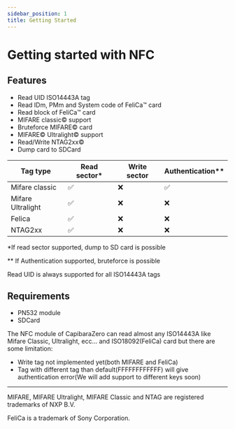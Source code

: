 ```yaml
---
sidebar_position: 1
title: Getting Started
---
```


# Getting started with NFC

## Features

- Read UID ISO14443A tag
- Read IDm, PMm and System code of FeliCa™ card
- Read block of FeliCa™ card
- MIFARE classic© support
- Bruteforce MIFARE© card
- MIFARE© Ultralight© support
- Read/Write NTAG2xx©
- Dump card to SDCard


|      Tag type     |    Read sector*    |    Write sector    |   Authentication** | 
| ----------------- | ------------------ | ------------------ | ------------------ |
| Mifare classic    | :white_check_mark: | :x: | :white_check_mark: |
| Mifare Ultralight | :white_check_mark: | :x: | :x:                |
| Felica            | :white_check_mark: | :x: | :x:                |
| NTAG2xx           | :white_check_mark: | :x: | :x:                |

*If read sector supported, dump to SD card is possible

** If Authentication supported, bruteforce is possible

Read UID is always supported for all ISO14443A tags

## Requirements

- PN532 module
- SDCard

The NFC module of CapibaraZero can read almost any ISO14443A like Mifare Classic, Ultralight, ecc... and ISO18092(FeliCa) card but there are some limitation: 

- Write tag not implemented yet(both MIFARE and FeliCa)
- Tag with different tag than default(FFFFFFFFFFFF) will give authentication error(We will add support to different keys soon)

<hr />
MIFARE, MIFARE Ultralight, MIFARE Classic and NTAG are registered trademarks of NXP B.V.

FeliCa is a trademark of Sony Corporation.


